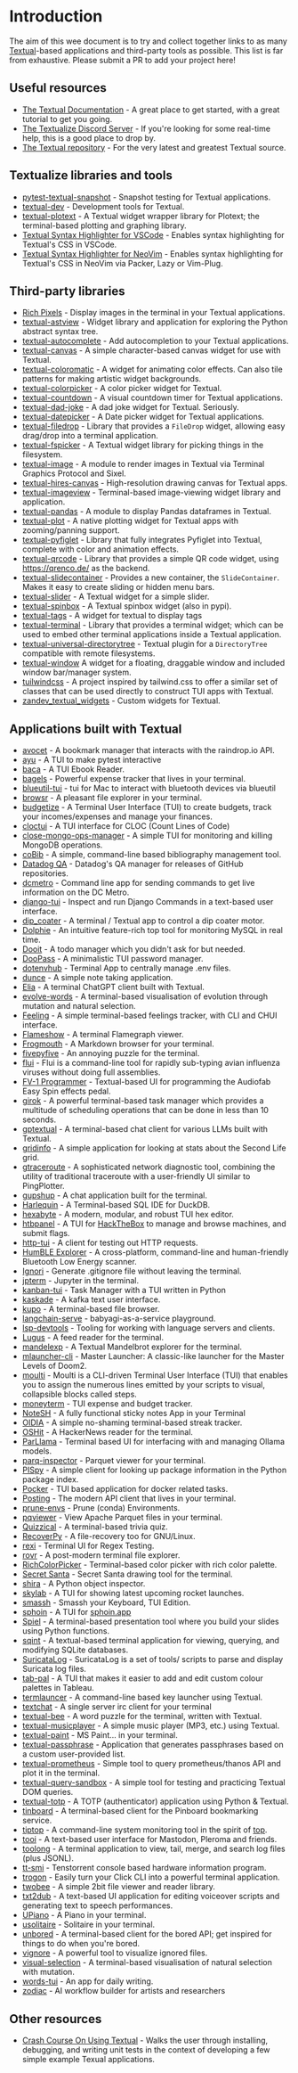 # Introduction

The aim of this wee document is to try and collect together links to as many [Textual](https://textual.textualize.io/)-based applications and third-party tools as possible. This list is far from exhaustive. Please submit a PR to add your project here!

## Useful resources

- [The Textual Documentation](https://textual.textualize.io/) - A great place to get started, with a great tutorial to get you going.
- [The Textualize Discord Server](https://discord.gg/Enf6Z3qhVr) - If you're looking for some real-time help, this is a good place to drop by.
- [The Textual repository](https://github.com/Textualize/textual) - For the very latest and greatest Textual source.

## Textualize libraries and tools

- [pytest-textual-snapshot](https://github.com/Textualize/pytest-textual-snapshot) - Snapshot testing for Textual applications.
- [textual-dev](https://github.com/Textualize/textual-dev) - Development tools for Textual.
- [textual-plotext](https://github.com/Textualize/textual-plotext) - A Textual widget wrapper library for Plotext; the terminal-based plotting and graphing library.
- [Textual Syntax Highlighter for VSCode](https://marketplace.visualstudio.com/items?itemName=Textualize.textual-syntax-highlighter) - Enables syntax highlighting for Textual's CSS in VSCode.
- [Textual Syntax Highlighter for NeoVim](https://github.com/cachebag/nvim-tcss) - Enables syntax highlighting for Textual's CSS in NeoVim via Packer, Lazy or Vim-Plug.

## Third-party libraries

- [Rich Pixels](https://github.com/darrenburns/rich-pixels) - Display images in the terminal in your Textual applications.
- [textual-astview](https://github.com/davep/textual-astview) - Widget library and application for exploring the Python abstract syntax tree.
- [textual-autocomplete](https://github.com/darrenburns/textual-autocomplete) - Add autocompletion to your Textual applications.
- [textual-canvas](https://github.com/davep/textual-canvas) - A simple character-based canvas widget for use with Textual.
- [textual-coloromatic](https://github.com/edward-jazzhands/textual-coloromatic) - A widget for animating color effects. Can also tile patterns for making artistic widget backgrounds.
- [textual-colorpicker](https://github.com/TomJGooding/textual-colorpicker) - A color picker widget for Textual.
- [textual-countdown](https://github.com/davep/textual-countdown) - A visual countdown timer for Textual applications.
- [textual-dad-joke](https://github.com/davep/textual-dad-joke) - A dad joke widget for Textual. Seriously.
- [textual-datepicker](https://pypi.org/project/textual-datepicker) - A Date picker widget for Textual applications.
- [textual-filedrop](https://github.com/agmmnn/textual-filedrop) - Library that provides a `FileDrop` widget, allowing easy drag/drop into a terminal application.
- [textual-fspicker](https://github.com/davep/textual-fspicker) - A Textual widget library for picking things in the filesystem.
- [textual-image](https://github.com/lnqs/textual-image) - A module to render images in Textual via Terminal Graphics Protocol and Sixel.
- [textual-hires-canvas](https://github.com/davidfokkema/textual-hires-canvas) - High-resolution drawing canvas for Textual apps.
- [textual-imageview](https://github.com/adamviola/textual-imageview) - Terminal-based image-viewing widget library and application.
- [textual-pandas](https://github.com/dannywade/textual-pandas) - A module to display Pandas dataframes in Textual.
- [textual-plot](https://github.com/davidfokkema/textual-plot) - A native plotting widget for Textual apps with zooming/panning support.
- [textual-pyfiglet](https://github.com/edward-jazzhands/textual-pyfiglet) - Library that fully integrates Pyfiglet into Textual, complete with color and animation effects.
- [textual-qrcode](https://github.com/davep/textual-qrcode) - Library that provides a simple QR code widget, using https://qrenco.de/ as the backend.
- [textual-slidecontainer](https://github.com/edward-jazzhands/textual-slidecontainer) - Provides a new container, the `SlideContainer`. Makes it easy to create sliding or hidden menu bars.
- [textual-slider](https://github.com/TomJGooding/textual-slider) - A Textual widget for a simple slider.
- [textual-spinbox](https://github.com/friscorose/textual-spinbox) - A Textual spinbox widget (also in pypi).
- [textual-tags](https://github.com/Zaloog/textual-tags) - A widget for textual to display tags
- [textual-terminal](https://github.com/mitosch/textual-terminal) - Library that provides a terminal widget; which can be used to embed other terminal applications inside a Textual application.
- [textual-universal-directorytree](https://github.com/juftin/textual-universal-directorytree) - Textual plugin for a `DirectoryTree` compatible with remote filesystems.
- [textual-window](https://github.com/edward-jazzhands/textual-window) A widget for a floating, draggable window and included window bar/manager system.
- [tuilwindcss](https://github.com/koaning/tuilwindcss) - A project inspired by tailwind.css to offer a similar set of classes that can be used directly to construct TUI apps with Textual.
- [zandev_textual_widgets](https://github.com/ZandevOxford/zandev_textual_widgets) - Custom widgets for Textual.

## Applications built with Textual

- [avocet](https://github.com/JoshuaOliphant/avocet) - A bookmark manager that interacts with the raindrop.io API.
- [ayu](https://github.com/Zaloog/ayu) - A TUI to make pytest interactive
- [baca](https://github.com/wustho/baca) - A TUI Ebook Reader.
- [bagels](https://github.com/EnhancedJax/Bagels) - Powerful expense tracker that lives in your terminal.
- [blueutil-tui](https://github.com/Zaloog/blueutil-tui) - tui for Mac to interact with bluetooth devices via blueutil
- [browsr](https://github.com/juftin/browsr) - A pleasant file explorer in your terminal.
- [budgetize](https://github.com/fer-hnndz/budgetize) - A Terminal User Interface (TUI) to create budgets, track your incomes/expenses and manage your finances.
- [cloctui](https://github.com/edward-jazzhands/cloctui) - A TUI interface for CLOC (Count Lines of Code)
- [close-mongo-ops-manager](https://github.com/closeio/close-mongo-ops-manager) - A simple TUI for monitoring and killing MongoDB operations.
- [coBib](https://gitlab.com/cobib/cobib) - A simple, command-line based bibliography management tool.
- [Datadog QA](https://datadoghq.dev/ddqa/) - Datadog's QA manager for releases of GitHub repositories.
- [dcmetro](https://github.com/HarunFeraidon/dcmetro) - Command line app for sending commands to get live information on the DC Metro.
- [django-tui](https://github.com/anze3db/django-tui) - Inspect and run Django Commands in a text-based user interface.
- [dip_coater](https://github.com/IvS-KULeuven/dip_coater) - A terminal / Textual app to control a dip coater motor.
- [Dolphie](https://github.com/charles-001/dolphie) - An intuitive feature-rich top tool for monitoring MySQL in real time.
- [Dooit](https://github.com/kraanzu/dooit) - A todo manager which you didn't ask for but needed.
- [DooPass](https://github.com/doopath/PasswordManager) - A minimalistic TUI password manager.
- [dotenvhub](https://github.com/Zaloog/dotenvhub) - Terminal App to centrally manage .env files.
- [dunce](https://github.com/mj2p/dunce) - A simple note taking application.
- [Elia](https://github.com/darrenburns/elia) - A terminal ChatGPT client built with Textual.
- [evolve-words](https://github.com/davep/evolve-words) - A terminal-based visualisation of evolution through mutation and natural selection.
- [Feeling](https://github.com/davep/feeling) - A simple terminal-based feelings tracker, with CLI and CHUI interface.
- [Flameshow](https://github.com/laixintao/flameshow) - A terminal Flamegraph viewer.
- [Frogmouth](https://github.com/Textualize/frogmouth) - A Markdown browser for your terminal.
- [fivepyfive](https://github.com/davep/fivepyfive) - An annoying puzzle for the terminal.
- [flui](https://github.com/dragonfly-science/flui) - Flui is a command-line tool for rapidly sub-typing avian influenza viruses without doing full assemblies.
- [FV-1 Programmer](https://github.com/audiofab/fv1_programmer) - Textual-based UI for programming the Audiofab Easy Spin effects pedal.
- [girok](https://github.com/noisrucer/girok) - A powerful terminal-based task manager which provides a multitude of scheduling operations that can be done in less than 10 seconds.
- [gptextual](https://github.com/stefankirchfeld/gptextual) - A terminal-based chat client for various LLMs built with Textual.
- [gridinfo](https://github.com/davep/gridinfo) - A simple application for looking at stats about the Second Life grid.
- [gtraceroute](https://github.com/LeviBorodenko/gtraceroute) - A sophisticated network diagnostic tool, combining the utility of traditional traceroute with a user-friendly UI similar to PingPlotter.
- [gupshup](https://github.com/kraanzu/gupshup) - A chat application built for the terminal.
- [Harlequin](https://github.com/tconbeer/harlequin) - A Terminal-based SQL IDE for DuckDB.
- [hexabyte](https://github.com/thetacom/hexabyte) - A modern, modular, and robust TUI hex editor.
- [htbpanel](https://github.com/scmanjarrez/htbpanel) - A TUI for [HackTheBox](www.hackthebox.com) to manage and browse machines, and submit flags.
- [http-tui](https://github.com/treyhunner/http-tui) - A client for testing out HTTP requests.
- [HumBLE Explorer](https://github.com/koenvervloesem/humble-explorer) - A cross-platform, command-line and human-friendly Bluetooth Low Energy scanner.
- [Ignori](https://github.com/EGAMAGZ/ignori) - Generate .gitignore file without leaving the terminal.
- [jpterm](https://github.com/davidbrochart/jpterm) - Jupyter in the terminal.
- [kanban-tui](https://github.com/Zaloog/kanban-tui) - Task Manager with a TUI written in Python
- [kaskade](https://github.com/sauljabin/kaskade) - A kafka text user interface.
- [kupo](https://github.com/darrenburns/kupo) - A terminal-based file browser.
- [langchain-serve](https://github.com/jina-ai/langchain-serve) - babyagi-as-a-service playground.
- [lsp-devtools](https://github.com/swyddfa/lsp-devtools) - Tooling for working with language servers and clients.
- [Lugus](https://github.com/OpenCode/lugus) - A feed reader for the terminal.
- [mandelexp](https://github.com/davep/textual-mandelbrot) - A Textual Mandelbrot explorer for the terminal.
- [mlauncher-cli](https://github.com/drHyperion451/mlauncher-cli) - Master Launcher: A classic-like launcher for the Master Levels of Doom2.
- [moulti](https://github.com/xavierog/moulti) - Moulti is a CLI-driven Terminal User Interface (TUI) that enables you to assign the numerous lines emitted by your scripts to visual, collapsible blocks called steps.
- [moneyterm](https://github.com/ChrisBuilds/moneyterm) - TUI expense and budget tracker.
- [NoteSH](https://github.com/Cvaniak/NoteSH) - A fully functional sticky notes App in your Terminal
- [OIDIA](https://github.com/davep/oidia) - A simple no-shaming terminal-based streak tracker.
- [OSHit](https://github.com/davep/oshit) - A HackerNews reader for the terminal.
- [ParLlama](https://github.com/paulrobello/parllama) - Terminal based UI for interfacing with and managing Ollama models.
- [parq-inspector](https://github.com/jkausti/parq-inspector) - Parquet viewer for your terminal.
- [PISpy](https://github.com/davep/pispy) - A simple client for looking up package information in the Python package index.
- [Pocker](https://github.com/pommee/Pocker) - TUI based application for docker related tasks.
- [Posting](https://github.com/darrenburns/posting) - The modern API client that lives in your terminal.
- [prune-envs](https://github.com/davidfokkema/prune-envs) - Prune (conda) Environments.
- [pqviewer](https://github.com/thread53/pqviewer) - View Apache Parquet files in your terminal.
- [Quizzical](https://github.com/davep/quizzical) - A terminal-based trivia quiz.
- [RecoverPy](https://github.com/PabloLec/RecoverPy) - A file-recovery too for GNU/Linux.
- [rexi](https://github.com/royreznik/rexi) - Terminal UI for Regex Testing.
- [rovr](https://github.com/NSPC911/rovr) - A post-modern terminal file explorer.
- [RichColorPicker](https://github.com/PlusPlusMan/RichColorPicker) - Terminal-based color picker with rich color palette.
- [Secret Santa](https://github.com/rodrigogiraoserrao/Secret-Santa) - Secret Santa drawing tool for the terminal.
- [shira](https://github.com/darrenburns/shira) - A Python object inspector.
- [skylab](https://github.com/SerhiiStets/skylab) - A TUI for showing latest upcoming rocket launches.
- [smassh](https://github.com/kraanzu/smassh) - Smassh your Keyboard, TUI Edition.
- [sphoin](https://github.com/Parsecom/sphoin) - A TUI for [sphoin.app](https://sphoin.app)
- [Spiel](https://github.com/JoshKarpel/spiel) - A terminal-based presentation tool where you build your slides using Python functions.
- [sqint](https://github.com/cdelker/sqint) - A textual-based terminal application for viewing, querying, and modifying SQLite databases.
- [SuricataLog](https://github.com/josevnz/SuricataLog) - SuricataLog is a set of tools/ scripts to parse and display Suricata log files.
- [tab-pal](https://github.com/ben-n93/tab-pal) - A TUI that makes it easier to add and edit custom colour palettes in Tableau.
- [termlauncer](https://github.com/falldeaf/termlauncher) - A command-line based key launcher using Textual.
- [textchat](https://github.com/rmblau/textchat) - A single server irc client for your terminal
- [textual-bee](https://github.com/torshepherd/textual-bee) - A word puzzle for the terminal, written with Textual.
- [textual-musicplayer](https://github.com/bluematt/textual-musicplayer) - A simple music player (MP3, etc.) using Textual.
- [textual-paint](https://github.com/1j01/textual-paint) - MS Paint... in your terminal.
- [textual-passphrase](https://github.com/JoshPaulie/textual-passphrase) - Application that generates passphrases based on a custom user-provided list.
- [textual-prometheus](https://github.com/UmBsublime/textual-prometheus) - Simple tool to query prometheus/thanos API and plot it in the terminal.
- [textual-query-sandbox](https://github.com/davep/textual-query-sandbox) - A simple tool for testing and practicing Textual DOM queries.
- [textual-totp](https://github.com/jepler/textual-totp) - A TOTP (authenticator) application using Python & Textual.
- [tinboard](https://github.com/davep/tinboard) - A terminal-based client for the Pinboard bookmarking service.
- [tiptop](https://github.com/nschloe/tiptop) - A command-line system monitoring tool in the spirit of [top](https://en.wikipedia.org/wiki/Top_(software)).
- [tooi](https://codeberg.org/ihabunek/tooi) - A text-based user interface for Mastodon, Pleroma and friends.
- [toolong](https://github.com/Textualize/toolong) - A terminal application to view, tail, merge, and search log files (plus JSONL).
- [tt-smi](https://github.com/tenstorrent/tt-smi) - Tenstorrent console based hardware information program.
- [trogon](https://github.com/Textualize/trogon) - Easily turn your Click CLI into a powerful terminal application.
- [twobee](https://github.com/davep/twobee) - A simple 2bit file viewer and reader library.
- [txt2dub](https://github.com/NotYourDadsMath/txt2dub) - A text-based UI application for editing voiceover scripts and generating text to speech performances.
- [UPiano](https://github.com/eliasdorneles/upiano) - A Piano in your terminal.
- [usolitaire](https://github.com/eliasdorneles/usolitaire) - Solitaire in your terminal.
- [unbored](https://github.com/davep/unbored) - A terminal-based client for the bored API; get inspired for things to do when you're bored.
- [vignore](https://github.com/james4ever0/vignore) - A powerful tool to visualize ignored files.
- [visual-selection](https://github.com/davep/visual-selection) - A terminal-based visualisation of natural selection with mutation.
- [words-tui](https://github.com/anze3db/words-tui) - An app for daily writing.
- [zodiac](https://github.com/darkshapes/zodiac) - AI workflow builder for artists and researchers

## Other resources

- [Crash Course On Using Textual](https://fedoramagazine.org/crash-course-on-using-textual/) - Walks the user through installing, debugging, and writing unit tests in the context of developing a few simple example Texual applications.

[//]: # (README.md ends here)
